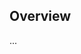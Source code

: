 <!-- Note: Please must use one of our issue templates to file an issue! 🛑 -->
<!-- 👉 https://github.com/JoshuaKGoldberg/dot-com/issues/new/choose 👈 -->
<!-- **Issues that should have been filed with a template will be closed without action, and we will ask you to use a template.** -->

<!-- This blank issue template is only for issues that don't fit any of the templates. -->

## Overview

...
